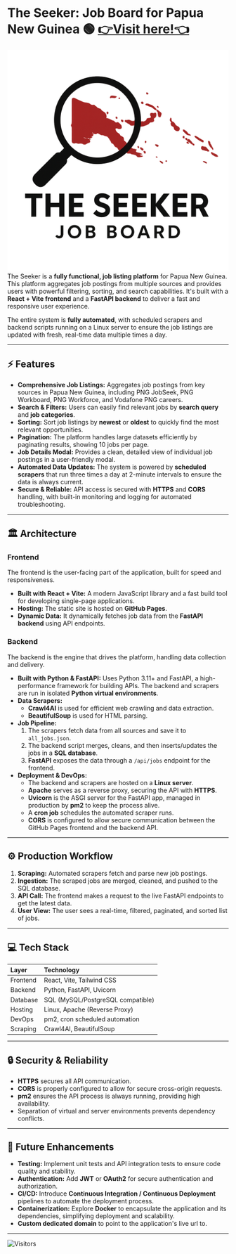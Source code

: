 # The Seeker: Job Board for Papua New Guinea 🟢 [👉Visit here\!👈](https://ray743.github.io/The-Seeker/)
![Seeker Logo](/logo.png)
The Seeker is a **fully functional, job listing platform** for Papua New Guinea. This platform aggregates job postings from multiple sources and provides users with powerful filtering, sorting, and search capabilities. It's built with a **React + Vite frontend** and a **FastAPI backend** to deliver a fast and responsive user experience.

The entire system is **fully automated**, with scheduled scrapers and backend scripts running on a Linux server to ensure the job listings are updated with fresh, real-time data multiple times a day.

-----

## ⚡ Features

  * **Comprehensive Job Listings:** Aggregates job postings from key sources in Papua New Guinea, including PNG JobSeek, PNG Workboard, PNG Workforce, and Vodafone PNG careers.
  * **Search & Filters:** Users can easily find relevant jobs by **search query** and **job categories**.
  * **Sorting:** Sort job listings by **newest** or **oldest** to quickly find the most relevant opportunities.
  * **Pagination:** The platform handles large datasets efficiently by paginating results, showing 10 jobs per page.
  * **Job Details Modal:** Provides a clean, detailed view of individual job postings in a user-friendly modal.
  * **Automated Data Updates:** The system is powered by **scheduled scrapers** that run three times a day at 2-minute intervals to ensure the data is always current.
  * **Secure & Reliable:** API access is secured with **HTTPS** and **CORS** handling, with built-in monitoring and logging for automated troubleshooting.

-----

## 🏛️ Architecture

### **Frontend**

The frontend is the user-facing part of the application, built for speed and responsiveness.

  * **Built with React + Vite:** A modern JavaScript library and a fast build tool for developing single-page applications.
  * **Hosting:** The static site is hosted on **GitHub Pages**.
  * **Dynamic Data:** It dynamically fetches job data from the **FastAPI backend** using API endpoints.

### **Backend**

The backend is the engine that drives the platform, handling data collection and delivery.

  * **Built with Python & FastAPI:** Uses Python 3.11+ and FastAPI, a high-performance framework for building APIs. The backend and scrapers are run in isolated **Python virtual environments**.
  * **Data Scrapers:**
      * **Crawl4AI** is used for efficient web crawling and data extraction.
      * **BeautifulSoup** is used for HTML parsing.
  * **Job Pipeline:**
    1.  The scrapers fetch data from all sources and save it to `all_jobs.json`.
    2.  The backend script merges, cleans, and then inserts/updates the jobs in a **SQL database**.
    3.  **FastAPI** exposes the data through a `/api/jobs` endpoint for the frontend.
  * **Deployment & DevOps:**
      * The backend and scrapers are hosted on a **Linux server**.
      * **Apache** serves as a reverse proxy, securing the API with **HTTPS**.
      * **Uvicorn** is the ASGI server for the FastAPI app, managed in production by **pm2** to keep the process alive.
      * A **cron job** schedules the automated scraper runs.
      * **CORS** is configured to allow secure communication between the GitHub Pages frontend and the backend API.

-----

## ⚙️ Production Workflow

1.  **Scraping:** Automated scrapers fetch and parse new job postings.
2.  **Ingestion:** The scraped jobs are merged, cleaned, and pushed to the SQL database.
3.  **API Call:** The frontend makes a request to the live FastAPI endpoints to get the latest data.
4.  **User View:** The user sees a real-time, filtered, paginated, and sorted list of jobs.

-----

## 💻 Tech Stack

| Layer | Technology |
| :--- | :--- |
| Frontend | React, Vite, Tailwind CSS |
| Backend | Python, FastAPI, Uvicorn |
| Database | SQL (MySQL/PostgreSQL compatible) |
| Hosting | Linux, Apache (Reverse Proxy) |
| DevOps | pm2, cron scheduled automation |
| Scraping | Crawl4AI, BeautifulSoup |

-----

## 🔒 Security & Reliability

  * **HTTPS** secures all API communication.
  * **CORS** is properly configured to allow for secure cross-origin requests.
  * **pm2** ensures the API process is always running, providing high availability.
  * Separation of virtual and server environments prevents dependency conflicts.

-----

## 🚧 Future Enhancements

  * **Testing:** Implement unit tests and API integration tests to ensure code quality and stability.
  * **Authentication:** Add **JWT** or **OAuth2** for secure authentication and authorization.
  * **CI/CD:** Introduce **Continuous Integration / Continuous Deployment** pipelines to automate the deployment process.
  * **Containerization:** Explore **Docker** to encapsulate the application and its dependencies, simplifying deployment and scalability.
  * **Custom dedicated domain** to point to the application's live url to.

-----

![Visitors](https://visitor-badge.laobi.icu/badge?page_id=Ray743.The-Seeker/)

